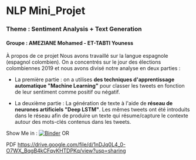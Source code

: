 # NLP Mini_Projet 
### Theme : Sentiment Analysis + Text Generation 
#### Groupe : AMEZIANE Mohamed - ET-TABTI Youness 

À propos de ce projet
Nous avons travaillé sur la langue espagnole (espagnol colombien). On a concentrés sur le jour des élections colombiennes 2019 et nous avons divisé notre analyse en deux parties :

- La première partie : on a utilises **des techniques d'apprentissage automatique "Machine Learning"** pour classer les tweets en fonction de leur sentiment comme positif ou négatif.

- La deuxième partie : La génération de texte à l'aide de **réseau de neurones artificiels "Deep LSTM"**.
Les mêmes tweets ont été introduits dans le réseau afin de produire un texte qui résume/capture le contexte autour des mots-clés contenus dans les tweets. 


Show Me in : 
[![Binder](https://mybinder.org/badge_logo.svg)](https://mybinder.org/v2/gh/AMEZIANEMOHAMED/Mini_Projet/main?filepath=Min_Projet_NLP.ipynb)
OR


PDF
https://drive.google.com/file/d/1nDJq0L4_0-O7WX_BqgB4kCFqyKHTDPKq/view?usp=sharing

